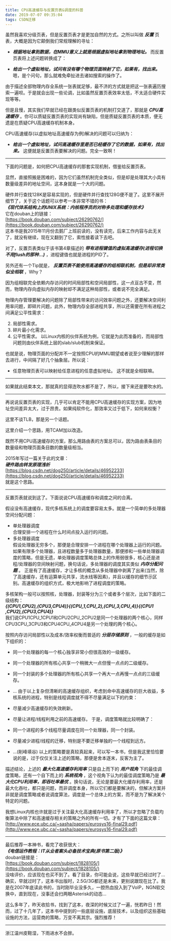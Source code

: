 ```yaml
---
title: CPU高速缓存与反置页表&调度的科普
date: 2019-07-07 09:35:04
tags: CSDN迁移
---
```

  虽然我喜欢分级页表，但是反置页表才是更加自然的方式。之所以叫做 _**反置**_ 页表，大概是因为它颠倒我们常规理解的寻址：

  
  * _**根据地址拿到数据，在MMU意义上就是根据虚拟地址拿到物理地址。**_  而反置页表将上述问题转换成了：

  
  * _**给出一个虚拟地址，试问有没有哪个物理页面映射了它，如果有，找出来。**_  嗯，是个问句，那么就难免牵扯进去诸如搜索的操作了。

 由于描述全部物理内存全系统一张表就足够，最不济的方式就是把这一张表遍历搜索一遍呗。于是就会出现一些论调，比如虽然反置页表效率太低，不太适合硬件实现等等。

 但是且慢，其实我们早就已经在跟类似反置页表的机制打交道了，那就是 _**CPU高速缓存**_ 。你可以质疑反置页表的实现尚有缺陷，但是质疑反置页表的本质，便无遗是在质疑CPU高速缓存机制本身。

 CPU高速缓存(以虚拟地址高速缓存为例)解决的问题可以归纳为：

  
  * _**给出一个虚拟地址，试问高速缓存里是否已经缓存了它的数据，如果有，找出来。**_  这便就是反置页表要解决的问题。完全一致啊！

 
--------
 下面的问题是，如何把CPU高速缓存的那套实现机制，借鉴给反置页表。

 显然，直接照搬是困难的，因为它们虽然机制完全类似，但是却是处理其大小具有数量级差异的地址空间，这本身就是一个大的问题。

 硬件并行查找128K是容易实现的，但是硬件并行查找128G便不是了。这里不展开细节了，关于这个话题可以参考一本非常不错的书：  
 _**《现代体系结构上的UNIX系统：内核程序员的对称多处理和缓存技术》**_  
 它在douban上的链接：  
 [https://book.douban.com/subject/26290762/](https://book.douban.com/subject/26290762/)  
 这本书是我2015年11月份去鹅厂上班前读的，没有读完，后来工作内容与此无关了，就没有继续，现在又翻到了它，索性接着读下去吧。

 对了，反置页表类似于该书第4章描述的 _**带有进程键值的虚拟高速缓存(进程切换不用flush的那种…)**_ ，进程键值也就是进程的PID了。

 另外还有一个Tip就是， _**反置页表不能使用高速缓存的组相联机制，但是却非常类似全相联**_ ，Why？

 因为组相联完全依赖内存访问的时间局部性和空间局部性，这一点亘古不变，然而，物理内存向虚拟内存的映射却不满足这种局部性，或者说不完全满足。

 物理内存管理要解决的问题除了局部性带来的访问效率问题之外，还要解决空间利用率问题，即碎片问题，此外，物理内存全部进程共享，所以还需要在所有进程之间满足公平性需求：

  
  2. 局部性需求。 
  4. 碎片最小化需求。 
  6. 公平性需求。  以Linux内核的伙伴系统为例，它就是为此而准备的，而局部性问题则由伙伴系统上层的slab/slub机制来保证。

 也就是说，物理页面的分配并不一定按照CPU的MMU期望或者说至少理解的那样去进行，中间隔了好几个抽象层。所以说：

  
  * 任意物理页表可以映射给任意进程的任意虚拟地址。  这不就是全相联嘛。

 
--------
 如果就此结束本文，那就真的显得连吹水都不是了，所以，接下来还是要吹水的。

 
--------
 再说说反置页表的实现，几乎可以肯定不能用CPU高速缓存的实现方案，因为地址空间差异太大，过于昂贵。如果纯软件化，那效率又过于低下，如何来权衡？

 这里不谈TLB，那是另一个话题。

 这里介绍一个思路，用TCAM加以改造。

 既然不用CPU高速缓存的方案，那么用路由表的方案总可以，因为路由表条目的数量级和物理页面条目数的数量级相当。

 2015年写过一篇关于此的文章：  
 _**硬件路由转发原理浅析**_ [https://blog.csdn.net/dog250/article/details/46952233](https://blog.csdn.net/dog250/article/details/46952233)  
 就是这个思路。

 
--------
 反置页表就说到这了。下面说说CPU高速缓存和调度之间的合离。

 假设没有高速缓存，现代多核系统上的调度要容易太多。就是一个简单的多处理器空间分配问题：

  
  * 单处理器调度  
     合理安排一个进程在什么时间点投入运行的问题。 
  * 多处理器调度  
     假设处理器无穷多个，那便是合理安排一个进程在哪个处理器上运行的问题。如果有限多个处理器，且进程数量多于处理器数量，那便掺和一些单处理器调度的策略，但是无遗，单处理器调度策略总体上的作用弱很多，核心还是进程/处理器的空间映射问题，换句话说，多处理器的调度其实类似 _**内存分配问题**_ 。  正是有了高速缓存，才让多核的概念从多处理器中剥离了出来(当然，除了高速缓存，还有运算单元共享，流水线等因素)，并且以缓存的细节示区别。高速缓存的组织方式，极大地影响了进程调度的策略。

 多核架构一般可以按照核，处理器，封装等分为三个或者多个层次，比如下面的二级结构：  
 _**{(CPU1,CPU2),(CPU3,CPU4)}\{(CPU_1,CPU_2),(CPU_3,CPU_4)\}{(CPU1​,CPU2​),(CPU3​,CPU4​)}**_  
 我们说CPU1CPU_1CPU1​和CPU2CPU_2CPU2​是同一个处理器的两个核心，同样CPU3CPU_3CPU3​和CPU4CPU_4CPU4​是另一个处理的两个核心。

 按照内存访问局部性以及成本/效率权衡而普适的 _**分层存储原则**_ ，一般的缓存是如下组织的：

  
  * 同一个处理器的每一个核心独享非常小但很高效的一级缓存。 
  * 同一个处理器的所有核心共享一个稍微大一点但慢一点点的二级缓存。 
  * 同一个封装的多个处理器的所有核心共享一个再大一点再慢一点点的三级缓存。 
  * …  由于以上复杂但清晰的高速缓存组织，考虑到命中高速缓存的巨大收益，多核系统的进程，特别是线程调度就不得不尽量满足以下的约束：

  
  * 尽量减少高速缓存的失效刷新。 
  * 尽量让进程/线程利用之前的高速缓存。  于是，调度策略就比较明确了：

  
  * 同一个进程的多个线程尽量调度在同一个处理器，同一个封装。 
  * 尽量减少进程/线程的迁移，特别是不要迁移单独的一个线程到远方。 
  * …(削峰填谷)  以上的策略要是真较真起来，可以写一本书，但是我这里恰恰要说的是，过于仅仅关注上述的策略，那便是舍本逐末，反客为主了。

 描述结论，上述的 _**最大化高速缓存利用率**_ 只是自上而下的 _**用户视角**_ 下的最佳调度策略，还有一个自下而上的 _**系统视角**_ ，这个视角下认为的最佳调度策略乃是 _**最大化CPU利用率，即吞吐率最优**_ 。换句话说，无论是要最大化缓存利用率，还是最大化吞吐，都只是问题，而非调度本身，所以它们都是要解决的，但解决方案并非就是调度策略或者说调度算法，调度是一个总体上的方案，而不是为了解决某个特定的问题。

 我想Linux内核也许就是过于关注最大化高速缓存利用率了，所以才忽略了负载均衡算法中除了和高速缓存相关的策略之外的所有一切。才有了下面的这篇文章：  
 [http://www.ece.ubc.ca/~sasha/papers/eurosys16-final29.pdf](http://www.ece.ubc.ca/~sasha/papers/eurosys16-final29.pdf)

 
--------
 最后推荐一本神书，看完了收获很大：  
 _**《电信运作教程：IT从业者案头必备技术宝典(原书第二版)》**_  
 douban链接是：  
 [https://book.douban.com/subject/1828105/](https://book.douban.com/subject/1828105/)  
 没啥评价，应该现在也买不到了。看了目录，你可能会说，这些早就已经过时了…确实，早就过时了，这本书出版时，2.5G/3G都还是未来，更别说跟现在比了。我是在2007年底读此书的，当时刚毕业没多久，一腔热血投入到了VoIP，NGN软交换中，直到现在，没事还会扫两眼Asterisk的动态…

 这么多年了，昨天收拾书，找到了这本，夜深的时候又过了一遍，恍若昨日！然而，过了十几年了，这本书中提到的一些底层设施，底层技术，以及组织这些基础设施的方法，运营商的策略，万变不离其宗。强烈推荐！

 
--------
 浙江温州皮鞋湿，下雨进水不会胖。

   
  